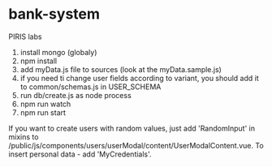 # bank-system
PIRIS labs

1. install mongo (globaly)
2. npm install
3. add myData.js file to sources (look at the myData.sample.js)
4. if you need ti change user fields according to variant, you should add it to common/schemas.js in      USER_SCHEMA
5. run db/create.js as node process
6. npm run watch
7. npm run start

If you want to create users with random values, just add 'RandomInput' in mixins to /public/js/components/users/userModal/content/UserModalContent.vue.
To insert personal data - add 'MyCredentials'.
